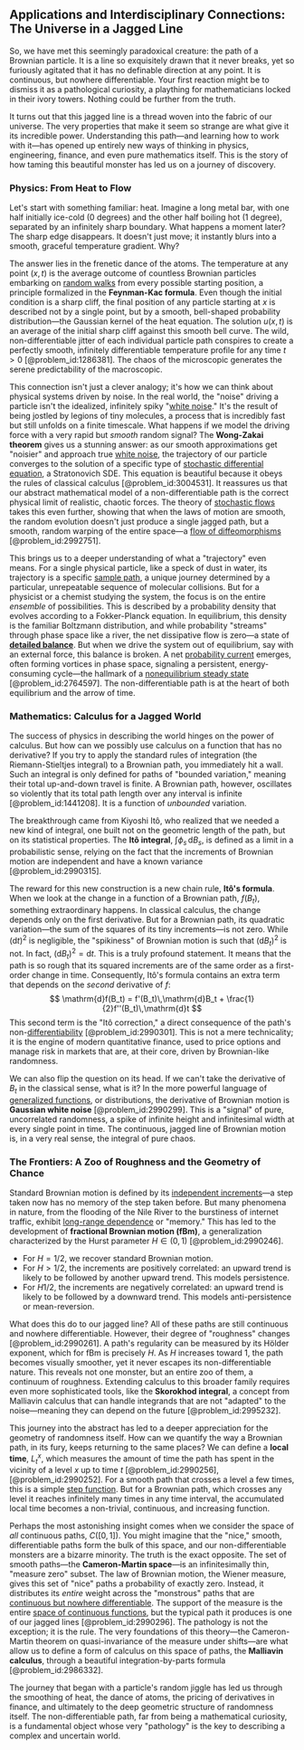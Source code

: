## Applications and Interdisciplinary Connections: The Universe in a Jagged Line

So, we have met this seemingly paradoxical creature: the path of a Brownian particle. It is a line so exquisitely drawn that it never breaks, yet so furiously agitated that it has no definable direction at any point. It is continuous, but nowhere differentiable. Your first reaction might be to dismiss it as a pathological curiosity, a plaything for mathematicians locked in their ivory towers. Nothing could be further from the truth.

It turns out that this jagged line is a thread woven into the fabric of our universe. The very properties that make it seem so strange are what give it its incredible power. Understanding this path—and learning how to work with it—has opened up entirely new ways of thinking in physics, engineering, finance, and even pure mathematics itself. This is the story of how taming this beautiful monster has led us on a journey of discovery.

### Physics: From Heat to Flow

Let's start with something familiar: heat. Imagine a long metal bar, with one half initially ice-cold ($0$ degrees) and the other half boiling hot ($1$ degree), separated by an infinitely sharp boundary. What happens a moment later? The sharp edge disappears. It doesn't just move; it instantly blurs into a smooth, graceful temperature gradient. Why?

The answer lies in the frenetic dance of the atoms. The temperature at any point $(x,t)$ is the average outcome of countless Brownian particles embarking on [random walks](@article_id:159141) from every possible starting position, a principle formalized in the **Feynman-Kac formula**. Even though the initial condition is a sharp cliff, the final position of any particle starting at $x$ is described not by a single point, but by a smooth, bell-shaped probability distribution—the Gaussian kernel of the heat equation. The solution $u(x,t)$ is an average of the initial sharp cliff against this smooth bell curve. The wild, non-differentiable jitter of each individual particle path conspires to create a perfectly smooth, infinitely differentiable temperature profile for any time $t>0$ [@problem_id:1286381]. The chaos of the microscopic generates the serene predictability of the macroscopic.

This connection isn't just a clever analogy; it's how we can think about physical systems driven by noise. In the real world, the "noise" driving a particle isn't the idealized, infinitely spiky "[white noise](@article_id:144754)." It's the result of being jostled by legions of tiny molecules, a process that is incredibly fast but still unfolds on a finite timescale. What happens if we model the driving force with a very rapid but *smooth* random signal? The **Wong-Zakai theorem** gives us a stunning answer: as our smooth approximations get "noisier" and approach true [white noise](@article_id:144754), the trajectory of our particle converges to the solution of a specific type of [stochastic differential equation](@article_id:139885), a Stratonovich SDE. This equation is beautiful because it obeys the rules of classical calculus [@problem_id:3004531]. It reassures us that our abstract mathematical model of a non-differentiable path is the correct physical limit of realistic, chaotic forces. The theory of [stochastic flows](@article_id:196944) takes this even further, showing that when the laws of motion are smooth, the random evolution doesn't just produce a single jagged path, but a smooth, random warping of the entire space—a [flow of diffeomorphisms](@article_id:193444) [@problem_id:2992751].

This brings us to a deeper understanding of what a "trajectory" even means. For a single physical particle, like a speck of dust in water, its trajectory is a specific [sample path](@article_id:262105), a unique journey determined by a particular, unrepeatable sequence of molecular collisions. But for a physicist or a chemist studying the system, the focus is on the entire *ensemble* of possibilities. This is described by a probability density that evolves according to a Fokker-Planck equation. In equilibrium, this density is the familiar Boltzmann distribution, and while probability "streams" through phase space like a river, the net dissipative flow is zero—a state of **[detailed balance](@article_id:145494)**. But when we drive the system out of equilibrium, say with an external force, this balance is broken. A net [probability current](@article_id:150455) emerges, often forming vortices in phase space, signaling a persistent, energy-consuming cycle—the hallmark of a [nonequilibrium steady state](@article_id:164300) [@problem_id:2764597]. The non-differentiable path is at the heart of both equilibrium and the arrow of time.

### Mathematics: Calculus for a Jagged World

The success of physics in describing the world hinges on the power of calculus. But how can we possibly use calculus on a function that has no derivative? If you try to apply the standard rules of integration (the Riemann-Stieltjes integral) to a Brownian path, you immediately hit a wall. Such an integral is only defined for paths of "bounded variation," meaning their total up-and-down travel is finite. A Brownian path, however, oscillates so violently that its total path length over any interval is infinite [@problem_id:1441208]. It is a function of *unbounded* variation.

The breakthrough came from Kiyoshi Itô, who realized that we needed a new kind of integral, one built not on the geometric length of the path, but on its statistical properties. The **Itô integral**, $\int \phi_s \, \mathrm{d}B_s$, is defined as a limit in a probabilistic sense, relying on the fact that the increments of Brownian motion are independent and have a known variance [@problem_id:2990315].

The reward for this new construction is a new chain rule, **Itô's formula**. When we look at the change in a function of a Brownian path, $f(B_t)$, something extraordinary happens. In classical calculus, the change depends only on the first derivative. But for a Brownian path, its quadratic variation—the sum of the squares of its tiny increments—is not zero. While $(\mathrm{d}t)^2$ is negligible, the "spikiness" of Brownian motion is such that $(\mathrm{d}B_t)^2$ is not. In fact, $(\mathrm{d}B_t)^2 = \mathrm{d}t$. This is a truly profound statement. It means that the path is so rough that its squared increments are of the same order as a first-order change in time. Consequently, Itô's formula contains an extra term that depends on the *second* derivative of $f$:
$$
\mathrm{d}f(B_t) = f'(B_t)\,\mathrm{d}B_t + \frac{1}{2}f''(B_t)\,\mathrm{d}t
$$
This second term is the "Itô correction," a direct consequence of the path's non-[differentiability](@article_id:140369) [@problem_id:2990301]. This is not a mere technicality; it is the engine of modern quantitative finance, used to price options and manage risk in markets that are, at their core, driven by Brownian-like randomness.

We can also flip the question on its head. If we can't take the derivative of $B_t$ in the classical sense, what is it? In the more powerful language of [generalized functions](@article_id:274698), or distributions, the derivative of Brownian motion is **Gaussian white noise** [@problem_id:2990299]. This is a "signal" of pure, uncorrelated randomness, a spike of infinite height and infinitesimal width at every single point in time. The continuous, jagged line of Brownian motion is, in a very real sense, the integral of pure chaos.

### The Frontiers: A Zoo of Roughness and the Geometry of Chance

Standard Brownian motion is defined by its [independent increments](@article_id:261669)—a step taken now has no memory of the step taken before. But many phenomena in nature, from the flooding of the Nile River to the burstiness of internet traffic, exhibit [long-range dependence](@article_id:263470) or "memory." This has led to the development of **fractional Brownian motion (fBm)**, a generalization characterized by the Hurst parameter $H \in (0,1)$ [@problem_id:2990246].
*   For $H = 1/2$, we recover standard Brownian motion.
*   For $H > 1/2$, the increments are positively correlated: an upward trend is likely to be followed by another upward trend. This models persistence.
*   For $H  1/2$, the increments are negatively correlated: an upward trend is likely to be followed by a downward trend. This models anti-persistence or mean-reversion.

What does this do to our jagged line? All of these paths are still continuous and nowhere differentiable. However, their degree of "roughness" changes [@problem_id:2990261]. A path's regularity can be measured by its Hölder exponent, which for fBm is precisely $H$. As $H$ increases toward $1$, the path becomes visually smoother, yet it never escapes its non-differentiable nature. This reveals not one monster, but an entire zoo of them, a continuum of roughness. Extending calculus to this broader family requires even more sophisticated tools, like the **Skorokhod integral**, a concept from Malliavin calculus that can handle integrands that are not "adapted" to the noise—meaning they can depend on the future [@problem_id:2995232].

This journey into the abstract has led to a deeper appreciation for the geometry of randomness itself. How can we quantify the way a Brownian path, in its fury, keeps returning to the same places? We can define a **local time**, $L_t^x$, which measures the amount of time the path has spent in the vicinity of a level $x$ up to time $t$ [@problem_id:2990256], [@problem_id:2990252]. For a smooth path that crosses a level a few times, this is a simple [step function](@article_id:158430). But for a Brownian path, which crosses any level it reaches infinitely many times in any time interval, the accumulated local time becomes a non-trivial, continuous, and increasing function.

Perhaps the most astonishing insight comes when we consider the space of *all* continuous paths, $C([0,1])$. You might imagine that the "nice," smooth, differentiable paths form the bulk of this space, and our non-differentiable monsters are a bizarre minority. The truth is the exact opposite. The set of smooth paths—the **Cameron-Martin space**—is an infinitesimally thin, "measure zero" subset. The law of Brownian motion, the Wiener measure, gives this set of "nice" paths a probability of exactly zero. Instead, it distributes its *entire* weight across the "monstrous" paths that are [continuous but nowhere differentiable](@article_id:275940). The support of the measure is the entire [space of continuous functions](@article_id:149901), but the typical path it produces is one of our jagged lines [@problem_id:2990296]. The pathology is not the exception; it is the rule. The very foundations of this theory—the Cameron-Martin theorem on quasi-invariance of the measure under shifts—are what allow us to define a form of calculus on this space of paths, the **Malliavin calculus**, through a beautiful integration-by-parts formula [@problem_id:2986332].

The journey that began with a particle's random jiggle has led us through the smoothing of heat, the dance of atoms, the pricing of derivatives in finance, and ultimately to the deep geometric structure of randomness itself. The non-differentiable path, far from being a mathematical curiosity, is a fundamental object whose very "pathology" is the key to describing a complex and uncertain world.